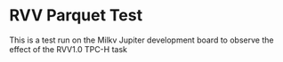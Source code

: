 # RVV Parquet Test
This is a test run on the Milkv Jupiter development board to observe the effect of the RVV1.0 TPC-H task